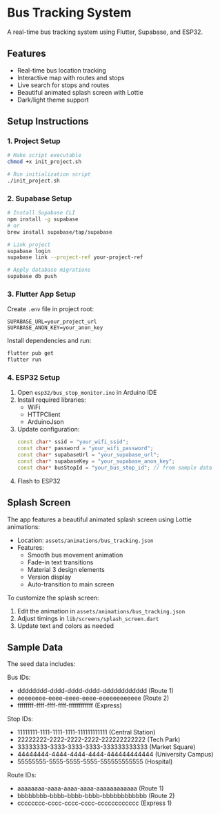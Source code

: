 # Bus Tracking System

A real-time bus tracking system using Flutter, Supabase, and ESP32.

## Features
- Real-time bus location tracking
- Interactive map with routes and stops
- Live search for stops and routes
- Beautiful animated splash screen with Lottie
- Dark/light theme support

## Setup Instructions

### 1. Project Setup
```bash
# Make script executable
chmod +x init_project.sh

# Run initialization script
./init_project.sh
```

### 2. Supabase Setup
```bash
# Install Supabase CLI
npm install -g supabase
# or
brew install supabase/tap/supabase

# Link project
supabase login
supabase link --project-ref your-project-ref

# Apply database migrations
supabase db push
```

### 3. Flutter App Setup
Create `.env` file in project root:
```env
SUPABASE_URL=your_project_url
SUPABASE_ANON_KEY=your_anon_key
```

Install dependencies and run:
```bash
flutter pub get
flutter run
```

### 4. ESP32 Setup
1. Open `esp32/bus_stop_monitor.ino` in Arduino IDE
2. Install required libraries:
   - WiFi
   - HTTPClient
   - ArduinoJson
3. Update configuration:
   ```cpp
   const char* ssid = "your_wifi_ssid";
   const char* password = "your_wifi_password";
   const char* supabaseUrl = "your_supabase_url";
   const char* supabaseKey = "your_supabase_anon_key";
   const char* busStopId = "your_bus_stop_id"; // from sample data
   ```
4. Flash to ESP32

## Splash Screen

The app features a beautiful animated splash screen using Lottie animations:

- Location: `assets/animations/bus_tracking.json`
- Features:
  * Smooth bus movement animation
  * Fade-in text transitions
  * Material 3 design elements
  * Version display
  * Auto-transition to main screen

To customize the splash screen:
1. Edit the animation in `assets/animations/bus_tracking.json`
2. Adjust timings in `lib/screens/splash_screen.dart`
3. Update text and colors as needed

## Sample Data

The seed data includes:

Bus IDs:
- dddddddd-dddd-dddd-dddd-dddddddddddd (Route 1)
- eeeeeeee-eeee-eeee-eeee-eeeeeeeeeeee (Route 2)
- ffffffff-ffff-ffff-ffff-ffffffffffff (Express)

Stop IDs:
- 11111111-1111-1111-1111-111111111111 (Central Station)
- 22222222-2222-2222-2222-222222222222 (Tech Park)
- 33333333-3333-3333-3333-333333333333 (Market Square)
- 44444444-4444-4444-4444-444444444444 (University Campus)
- 55555555-5555-5555-5555-555555555555 (Hospital)

Route IDs:
- aaaaaaaa-aaaa-aaaa-aaaa-aaaaaaaaaaaa (Route 1)
- bbbbbbbb-bbbb-bbbb-bbbb-bbbbbbbbbbbb (Route 2)
- cccccccc-cccc-cccc-cccc-cccccccccccc (Express 1)
